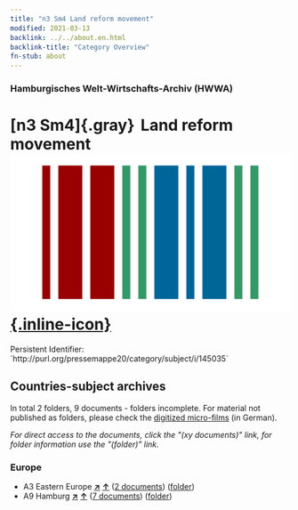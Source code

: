 ```yaml
---
title: "n3 Sm4 Land reform movement"
modified: 2021-03-13
backlink: ../../about.en.html
backlink-title: "Category Overview"
fn-stub: about
---
```


### Hamburgisches Welt-Wirtschafts-Archiv (HWWA)

# [n3 Sm4]{.gray}&#8201; Land reform movement &#160; [![Wikidata](/images/Wikidata-logo.svg "Wikidata"){.inline-icon}](http://www.wikidata.org/entity/Q104710514)

<div class="hint">Persistent Identifier: `http://purl.org/pressemappe20/category/subject/i/145035`</div>







## Countries-subject archives





In total 2 folders, 9 documents - folders incomplete.
For material not published as folders, please check the [digitized micro-films](/film/h1_sh.de.html) (in German).

_For direct access to the documents, click the "(xy documents)" link, for folder information use the "(folder)" link._



### Europe

- A3 Eastern Europe [**&nearr;**](../../../geo/i/140896/about.en.html "Eastern Europe (all folders)") [**&uarr;**](../../../geo/about.en.html#A3 "Country category system") (<a href="https://pm20.zbw.eu/iiifview/folder/sh/140896,145035" title="about: Eastern Europe : Land reform movement" target="_blank">2 documents</a>) ([folder](../../../../folder/sh/1408xx/140896/1450xx/145035/about.en.html))
- A9 Hamburg [**&nearr;**](../../../geo/i/140905/about.en.html "Hamburg (all folders)") [**&uarr;**](../../../geo/about.en.html#A9 "Country category system") (<a href="https://pm20.zbw.eu/iiifview/folder/sh/140905,145035" title="about: Hamburg : Land reform movement" target="_blank">7 documents</a>) ([folder](../../../../folder/sh/1409xx/140905/1450xx/145035/about.en.html))









